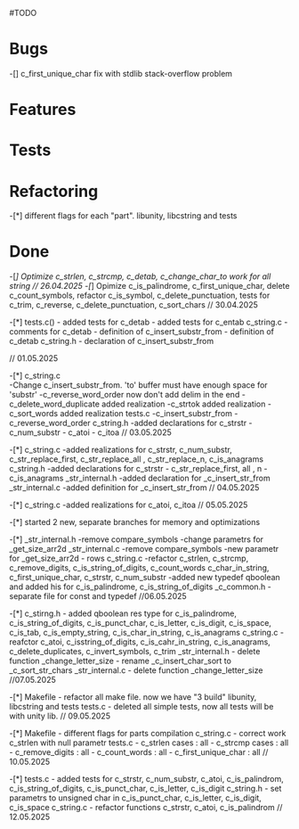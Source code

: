 #TODO

# Bugs
-[] c_first_unique_char fix with stdlib stack-overflow problem

# Features

# Tests


# Refactoring
-[*] different flags for each "part". libunity, libcstring and tests


# Done
-[*] Optimize c_strlen, c_strcmp, c_detab, 
     c_change_char_to work for all string // 26.04.2025
-[*] Opimize c_is_palindrome, c_first_unique_char, delete c_count_symbols, refactor c_is_symbol, c_delete_punctuation, tests for c_trim, c_reverse, c_delete_punctuation, c_sort_chars // 30.04.2025

-[*] tests.c() 
      - added tests for c_detab
      - added tests for c_entab
     c_string.c
      - comments for c_detab
      - definition of c_insert_substr_from
      - definition of c_detab
     c_string.h
      - declaration of c_insert_substr_from

// 01.05.2025

-[*] c_string.c  
      -Change c_insert_substr_from. 'to' buffer must have enough space for 'substr'
      -c_reverse_word_order now don't add delim in the end
      -c_delete_word_duplicate added realization
      -c_strtok added realization
      -c_sort_words added realization
     tests.c
      -c_insert_substr_from
      -c_reverse_word_order
     c_string.h
      -added declarations for c_strstr
      - c_num_substr
      - c_atoi
      - c_itoa
// 03.05.2025
     
-[*] c_string.c
      -added realizations for c_strstr, c_num_substr, c_str_replace_first,
       c_str_replace_all , c_str_replace_n, c_is_anagrams
     c_string.h
      -added declarations for c_strstr
      - c_str_replace_first, all , n
      - c_is_anagrams
     _str_internal.h 
      -added declaration for _c_insert_str_from
     _str_internal.c 
      -added definition for _c_insert_str_from
// 04.05.2025

-[*] c_string.c
      -added realizations for c_atoi, c_itoa
// 05.05.2025

-[*] started 2 new, separate branches for memory and optimizations

-[*] _str_internal.h 
     -remove compare_symbols
     -change parametrs for _get_size_arr2d
     _str_internal.c
     -remove compare_symbols
     -new parametr for _get_size_arr2d - rows
     c_string.c
     -refactor c_strlen, c_strcmp, c_remove_digits, c_is_string_of_digits, c_count_words
      c_char_in_string, c_first_unique_char, c_strstr, c_num_substr
     -added new typedef qboolean and added his for c_is_palindrome, c_is_string_of_digits
     _c_common.h
     -separate file for const and typedef
//06.05.2025

-[*] c_stirng.h
     - added qboolean res type for c_is_palindrome, c_is_string_of_digits, c_is_punct_char,
     c_is_letter, c_is_digit, c_is_space, c_is_tab, c_is_empty_string, c_is_char_in_string, c_is_anagrams
     c_string.c 
     - reafctor c_atoi, c_isstring_of_digits, c_is_cahr_in_string, c_is_anagrams, c_delete_duplicates, c_invert_symbols, c_trim
     _str_internal.h
     - delete function _change_letter_size
     - rename _c_insert_char_sort to _c_sort_str_chars
     _str_internal.c
     - delete function _change_letter_size
//07.05.2025

-[*] Makefile
     - refactor all make file. now we have "3 build"
     libunity, libcstring and tests
     tests.c
     - deleted all simple tests, now all tests will be with
     unity lib.
// 09.05.2025

-[*] Makefile
     - different flags for parts compilation
     c_string.c
     - correct work c_strlen with null parametr
     tests.c
     - c_strlen cases : all 
     - c_strcmp cases : all
     - c_remove_digits : all
     - c_count_words : all
     - c_first_unique_char : all
// 10.05.2025

-[*] tests.c
     - added tests for c_strstr, c_num_substr, c_atoi, c_is_palindrom, 
     c_is_string_of_digits, c_is_punct_char, c_is_letter, c_is_digit
     c_string.h 
     - set parametrs to unsigned char in c_is_punct_char, c_is_letter, c_is_digit, c_is_space
     c_string.c
     - refactor functions c_strstr, c_atoi, c_is_palindrom
// 12.05.2025


